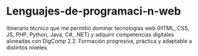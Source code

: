 # Lenguajes-de-programaci-n-web
Itinerario técnico que me permitió dominar tecnologías web (HTML, CSS, JS, PHP, Python, Java, C#, .NET) y adquirir competencias digitales alineadas con DigComp 2.2. Formación progresiva, práctica y adaptable a distintos niveles.
